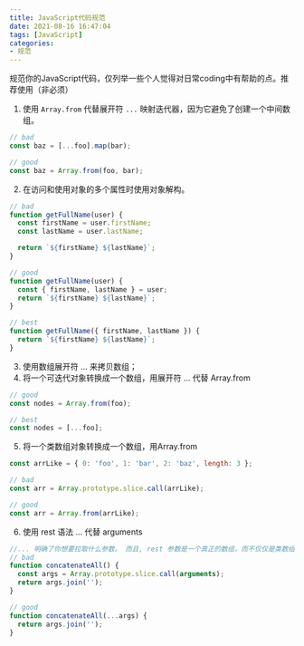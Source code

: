 ```yaml
---
title: JavaScript代码规范
date: 2021-08-16 16:47:04
tags: [JavaScript]
categories: 
- 规范
---
```

规范你的JavaScript代码，仅列举一些个人觉得对日常coding中有帮助的点。推荐使用（非必须）
<!-- more -->

1. 使用 `Array.from` 代替展开符 `...` 映射迭代器，因为它避免了创建一个中间数组。
```js
// bad
const baz = [...foo].map(bar);

// good
const baz = Array.from(foo, bar);
```
2. 在访问和使用对象的多个属性时使用对象解构。
```js
// bad
function getFullName(user) {
  const firstName = user.firstName;
  const lastName = user.lastName;

  return `${firstName} ${lastName}`;
}

// good
function getFullName(user) {
  const { firstName, lastName } = user;
  return `${firstName} ${lastName}`;
}

// best
function getFullName({ firstName, lastName }) {
  return `${firstName} ${lastName}`;
}
```

3. 使用数组展开符 ... 来拷贝数组；
4. 将一个可迭代对象转换成一个数组，用展开符 ... 代替 Array.from
```js
// good
const nodes = Array.from(foo);

// best
const nodes = [...foo];
```
5. 将一个类数组对象转换成一个数组，用Array.from
```js
const arrLike = { 0: 'foo', 1: 'bar', 2: 'baz', length: 3 };

// bad
const arr = Array.prototype.slice.call(arrLike);

// good
const arr = Array.from(arrLike);
```
6. 使用 rest 语法 ... 代替 arguments
```js
//... 明确了你想要拉取什么参数。 而且, rest 参数是一个真正的数组，而不仅仅是类数组的 arguments
// bad
function concatenateAll() {
  const args = Array.prototype.slice.call(arguments);
  return args.join('');
}

// good
function concatenateAll(...args) {
  return args.join('');
}
```